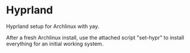 # Hyprland

Hyprland setup for Archlinux with yay.


After a fresh Archlinux install, use the attached script "set-hypr" to install everything for an initial working system.


